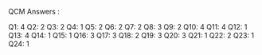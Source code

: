 QCM Answers :

Q1: 4
Q2: 2
Q3: 2
Q4: 1
Q5: 2
Q6: 2
Q7: 2
Q8: 3
Q9: 2
Q10: 4
Q11: 4
Q12: 1
Q13: 4
Q14: 1
Q15: 1
Q16: 3
Q17: 3
Q18: 2
Q19: 3
Q20: 3
Q21: 1
Q22: 2
Q23: 1
Q24: 1

